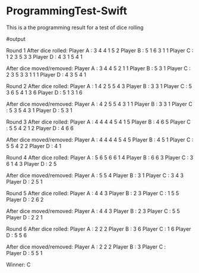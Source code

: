 # ProgrammingTest-Swift
This is a the programming result for a test of dice rolling


#output

 Round 1
After dice rolled:
Player A :  3 4 4 1 5 2 
Player B :  5 1 6 3 1 1 
Player C :  1 2 3 5 3 3 
Player D :  4 3 1 5 4 1 

After dice moved/removed:
Player A :  3 4 4 5 2 1 1 
Player B :  5 3 1 
Player C :  2 3 5 3 3 1 1 1 
Player D :  4 3 5 4 1 

 Round 2
After dice rolled:
Player A :  1 4 2 5 5 4 3 
Player B :  3 3 1 
Player C :  5 3 6 5 4 1 3 6 
Player D :  5 1 3 1 6 

After dice moved/removed:
Player A :  4 2 5 5 4 3 1 1 
Player B :  3 3 1 
Player C :  5 3 5 4 3 1 
Player D :  5 3 1 

 Round 3
After dice rolled:
Player A :  4 4 4 4 5 4 1 5 
Player B :  4 6 5 
Player C :  5 5 4 2 1 2 
Player D :  4 6 6 

After dice moved/removed:
Player A :  4 4 4 4 5 4 5 
Player B :  4 5 1 
Player C :  5 5 4 2 2 
Player D :  4 1 

 Round 4
After dice rolled:
Player A :  5 6 5 6 6 1 4 
Player B :  6 6 3 
Player C :  3 6 1 4 3 
Player D :  2 5 

After dice moved/removed:
Player A :  5 5 4 
Player B :  3 1 
Player C :  3 4 3 
Player D :  2 5 1 

 Round 5
After dice rolled:
Player A :  4 4 3 
Player B :  2 3 
Player C :  1 5 5 
Player D :  2 6 2 

After dice moved/removed:
Player A :  4 4 3 
Player B :  2 3 
Player C :  5 5 
Player D :  2 2 1 

 Round 6
After dice rolled:
Player A :  2 2 2 
Player B :  3 6 
Player C :  1 6 
Player D :  5 5 6 

After dice moved/removed:
Player A :  2 2 2 
Player B :  3 
Player C :  
Player D :  5 5 1 

Winner: 
C
